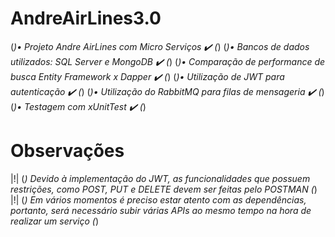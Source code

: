 # AndreAirLines3.0

(*)• Projeto Andre AirLines com Micro Serviços ✔️ (*)
(*)• Bancos de dados utilizados: SQL Server e MongoDB ✔️ (*)
(*)• Comparação de performance de busca Entity Framework x Dapper ✔️ (*)
(*)• Utilização de JWT para autenticação ✔️ (*)
(*)• Utilização do RabbitMQ para filas de mensageria ✔️ (*)
(*)• Testagem com xUnitTest ✔️ (*)

# Observações

|!| (*) Devido à implementação do JWT, as funcionalidades que possuem restrições, como POST, PUT e DELETE devem ser feitas pelo POSTMAN (*)
|!| (*) Em vários momentos é preciso estar atento com as dependências, portanto, será necessário subir várias APIs ao mesmo tempo na hora de realizar um serviço (*)
